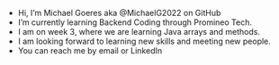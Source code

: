 - Hi, I’m Michael Goeres aka @MichaelG2022 on GitHub
- I’m currently learning Backend Coding through Promineo Tech.
- I am on week 3, where we are learning Java arrays and methods.
- I am looking forward to learning new skills and meeting new people.
- You can reach me by email or LinkedIn

<!---
MichaelG2022/MichaelG2022 is a ✨ special ✨ repository because its `README.md` (this file) appears on your GitHub profile.
You can click the Preview link to take a look at your changes.
--->
